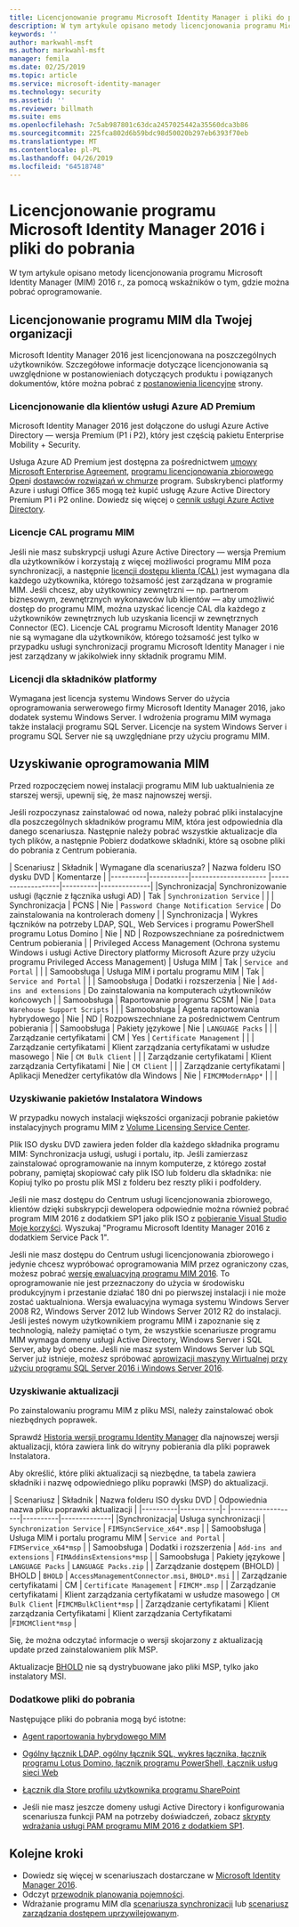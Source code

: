 ```yaml
---
title: Licencjonowanie programu Microsoft Identity Manager i pliki do pobrania | Dokumentacja firmy Microsoft
description: W tym artykule opisano metody licencjonowania programu Microsoft Identity Manager (MIM) 2016 r., za pomocą wskaźników o tym, gdzie można pobrać oprogramowanie.
keywords: ''
author: markwahl-msft
ms.author: markwahl-msft
manager: femila
ms.date: 02/25/2019
ms.topic: article
ms.service: microsoft-identity-manager
ms.technology: security
ms.assetid: ''
ms.reviewer: billmath
ms.suite: ems
ms.openlocfilehash: 7c5ab987801c63dca2457025442a35560dca3b86
ms.sourcegitcommit: 225fca802d6b59bdc98d50020b297eb6393f70eb
ms.translationtype: MT
ms.contentlocale: pl-PL
ms.lasthandoff: 04/26/2019
ms.locfileid: "64518748"
---
```

# <a name="microsoft-identity-manager-2016-licensing-and-downloads"></a>Licencjonowanie programu Microsoft Identity Manager 2016 i pliki do pobrania

W tym artykule opisano metody licencjonowania programu Microsoft Identity Manager (MIM) 2016 r., za pomocą wskaźników o tym, gdzie można pobrać oprogramowanie.

## <a name="licensing-mim-for-your-organization"></a>Licencjonowanie programu MIM dla Twojej organizacji

Microsoft Identity Manager 2016 jest licencjonowana na poszczególnych użytkowników.  Szczegółowe informacje dotyczące licencjonowania są uwzględnione w postanowieniach dotyczących produktu i powiązanych dokumentów, które można pobrać z [postanowienia licencyjne](https://www.microsoft.com/en-us/licensing/product-licensing/products.aspx) strony.

### <a name="licensing-for-azure-ad-premium-customers"></a>Licencjonowanie dla klientów usługi Azure AD Premium

Microsoft Identity Manager 2016 jest dołączone do usługi Azure Active Directory — wersja Premium (P1 i P2), który jest częścią pakietu Enterprise Mobility + Security.

Usługa Azure AD Premium jest dostępna za pośrednictwem [umowy Microsoft Enterprise Agreement](https://www.microsoft.com/en-us/licensing/licensing-programs/enterprise.aspx), [programu licencjonowania zbiorowego Open](https://www.microsoft.com/en-us/licensing/licensing-programs/open-license.aspx)i [dostawców rozwiązań w chmurze](https://go.microsoft.com/fwlink/?LinkId=614968&clcid=0x409) program. Subskrybenci platformy Azure i usługi Office 365 mogą też kupić usługę Azure Active Directory Premium P1 i P2 online.  Dowiedz się więcej o [cennik usługi Azure Active Directory](https://azure.microsoft.com/en-us/pricing/details/active-directory/).

### <a name="mim-cals"></a>Licencje CAL programu MIM

Jeśli nie masz subskrypcji usługi Azure Active Directory — wersja Premium dla użytkowników i korzystają z więcej możliwości programu MIM poza synchronizacji, a następnie [licencji dostępu klienta (CAL)](https://www.microsoft.com/en-us/licensing/product-licensing/client-access-license.aspx) jest wymagana dla każdego użytkownika, którego tożsamość jest zarządzana w programie MIM. Jeśli chcesz, aby użytkownicy zewnętrzni — np. partnerom biznesowym, zewnętrznych wykonawców lub klientów — aby umożliwić dostęp do programu MIM, można uzyskać licencje CAL dla każdego z użytkowników zewnętrznych lub uzyskania licencji w zewnętrznych Connector (EC). Licencje CAL programu Microsoft Identity Manager 2016 nie są wymagane dla użytkowników, którego tożsamość jest tylko w przypadku usługi synchronizacji programu Microsoft Identity Manager i nie jest zarządzany w jakikolwiek inny składnik programu MIM.

### <a name="licenses-for-platform-components"></a>Licencji dla składników platformy

Wymagana jest licencja systemu Windows Server do użycia oprogramowania serwerowego firmy Microsoft Identity Manager 2016, jako dodatek systemu Windows Server. I wdrożenia programu MIM wymaga także instalacji programu SQL Server.  Licencje na system Windows Server i programu SQL Server nie są uwzględniane przy użyciu programu MIM.

## <a name="obtaining-mim-software"></a>Uzyskiwanie oprogramowania MIM

Przed rozpoczęciem nowej instalacji programu MIM lub uaktualnienia ze starszej wersji, upewnij się, że masz najnowszej wersji.

Jeśli rozpoczynasz zainstalować od nowa, należy pobrać pliki instalacyjne dla poszczególnych składników programu MIM, która jest odpowiednia dla danego scenariusza. Następnie należy pobrać wszystkie aktualizacje dla tych plików, a następnie Pobierz dodatkowe składniki, które są osobne pliki do pobrania z Centrum pobierania.


| Scenariusz | Składnik | Wymagane dla scenariusza? | Nazwa folderu ISO dysku DVD | Komentarze |
|----------|-----------|---------------------   |-------------------|----------|--------------|
|Synchronizacja| Synchronizowanie usługi (łącznie z łącznika usługi AD) | Tak | `Synchronization Service` | |
| Synchronizacja | PCNS | Nie | `Password Change Notification Service` |  Do zainstalowania na kontrolerach domeny |
| Synchronizacja | Wykres łączników na potrzeby LDAP, SQL, Web Services i programu PowerShell programu Lotus Domino | Nie | ND | Rozpowszechniane za pośrednictwem Centrum pobierania |
| Privileged Access Management (Ochrona systemu Windows i usługi Active Directory platformy Microsoft Azure przy użyciu programu Privileged Access Management) | Usługa MIM | Tak | `Service and Portal` | |
| Samoobsługa | Usługa MIM i portalu programu MIM | Tak | `Service and Portal` | |
| Samoobsługa | Dodatki i rozszerzenia | Nie | `Add-ins and extensions` | Do zainstalowania na komputerach użytkowników końcowych |
| Samoobsługa | Raportowanie programu SCSM | Nie | `Data Warehouse Support Scripts` | |
| Samoobsługa | Agenta raportowania hybrydowego | Nie | ND | Rozpowszechniane za pośrednictwem Centrum pobierania |
| Samoobsługa | Pakiety językowe | Nie | `LANGUAGE Packs` | |
| Zarządzanie certyfikatami | CM | Yes | `Certificate Management` | |
| Zarządzanie certyfikatami | Klient zarządzania certyfikatami w usłudze masowego | Nie | `CM Bulk Client` | |
| Zarządzanie certyfikatami | Klient zarządzania Certyfikatami | Nie | `CM Client`  | |
| Zarządzanie certyfikatami | Aplikacji Menedżer certyfikatów dla Windows | Nie | `FIMCMModernApp*` | | |

### <a name="obtaining-windows-installer-packages"></a>Uzyskiwanie pakietów Instalatora Windows

W przypadku nowych instalacji większości organizacji pobranie pakietów instalacyjnych programu MIM z [Volume Licensing Service Center](https://www.microsoft.com/licensing/servicecenter/default.aspx). 


Plik ISO dysku DVD zawiera jeden folder dla każdego składnika programu MIM: Synchronizacja usługi, usługi i portalu, itp. Jeśli zamierzasz zainstalować oprogramowanie na innym komputerze, z którego został pobrany, pamiętaj skopiować cały plik ISO lub folderu dla składnika: nie Kopiuj tylko po prostu plik MSI z folderu bez reszty pliki i podfoldery.

Jeśli nie masz dostępu do Centrum usługi licencjonowania zbiorowego, klientów dzięki subskrypcji dewelopera odpowiednie można również pobrać program MIM 2016 z dodatkiem SP1 jako plik ISO z [pobieranie Visual Studio Moje korzyści](https://my.visualstudio.com/Downloads?q=Microsoft%20Identity%20Manager%202016%20with%20Service%20Pack%201&pgroup=).  Wyszukaj "Programu Microsoft Identity Manager 2016 z dodatkiem Service Pack 1".  

Jeśli nie masz dostępu do Centrum usługi licencjonowania zbiorowego i jedynie chcesz wypróbować oprogramowania MIM przez ograniczony czas, możesz pobrać [wersję ewaluacyjną programu MIM 2016](https://www.microsoft.com/en-us/download/details.aspx?id=48244). To oprogramowanie nie jest przeznaczony do użycia w środowisku produkcyjnym i przestanie działać 180 dni po pierwszej instalacji i nie może zostać uaktualniona. Wersja ewaluacyjna wymaga systemu Windows Server 2008 R2, Windows Server 2012 lub Windows Server 2012 R2 do instalacji.  Jeśli jesteś nowym użytkownikiem programu MIM i zapoznanie się z technologią, należy pamiętać o tym, że wszystkie scenariusze programu MIM wymaga domeny usługi Active Directory, Windows Server i SQL Server, aby być obecne. Jeśli nie masz system Windows Server lub SQL Server już istnieje, możesz spróbować [aprowizacji maszyny Wirtualnej przy użyciu programu SQL Server 2016 i Windows Server 2016](https://azure.microsoft.com/en-us/blog/azure-images-sql-server-2016-on-windows-server-2016/).

### <a name="obtaining-updates"></a>Uzyskiwanie aktualizacji

Po zainstalowaniu programu MIM z pliku MSI, należy zainstalować obok niezbędnych poprawek.

Sprawdź [Historia wersji programu Identity Manager](./reference/version-history.md) dla najnowszej wersji aktualizacji, która zawiera link do witryny pobierania dla pliki poprawek Instalatora.

Aby określić, które pliki aktualizacji są niezbędne, ta tabela zawiera składniki i nazwę odpowiedniego pliku poprawki (MSP) do aktualizacji.

| Scenariusz | Składnik | Nazwa folderu ISO dysku DVD | Odpowiednia nazwa pliku poprawki aktualizacji |
|----------|-----------|-   |-------------------|----------|--------------|
|Synchronizacja| Usługa synchronizacji | `Synchronization Service` | `FIMSyncService_x64*.msp` |
| Samoobsługa | Usługa MIM i portalu programu MIM | `Service and Portal` | `FIMService_x64*msp` |
| Samoobsługa | Dodatki i rozszerzenia | `Add-ins and extensions` | `FIMAddinsExtensions*msp` |
| Samoobsługa | Pakiety językowe | `LANGUAGE Packs` | `LANGUAGE Packs.zip` |
| Zarządzanie dostępem (BHOLD) | BHOLD | `BHOLD` | `AccessManagementConnector.msi`, `BHOLD*.msi` |
| Zarządzanie certyfikatami | CM |  `Certificate Management` | `FIMCM*.msp` |
| Zarządzanie certyfikatami | Klient zarządzania certyfikatami w usłudze masowego |  `CM Bulk Client` |`FIMCMBulkClient*msp` |
| Zarządzanie certyfikatami | Klient zarządzania Certyfikatami | Klient zarządzania Certyfikatami |`FIMCMClient*msp` |

Się, że można odczytać informacje o wersji skojarzony z aktualizacją update przed zainstalowaniem plik MSP.

Aktualizacje [BHOLD](https://www.microsoft.com/en-us/download/details.aspx?id=55950) nie są dystrybuowane jako pliki MSP, tylko jako instalatory MSI.

### <a name="additional-downloads"></a>Dodatkowe pliki do pobrania

Następujące pliki do pobrania mogą być istotne:

- [Agent raportowania hybrydowego MIM](https://www.microsoft.com/download/details.aspx?id=55112)

- [Ogólny łącznik LDAP, ogólny łącznik SQL, wykres łącznika, łącznik programu Lotus Domino, łącznik programu PowerShell, Łącznik usług sieci Web](http://go.microsoft.com/fwlink/?LinkId=717495)

- [Łącznik dla Store profilu użytkownika programu SharePoint](https://www.microsoft.com/en-us/download/details.aspx?id=41164)

- Jeśli nie masz jeszcze domeny usługi Active Directory i konfigurowania scenariusza funkcji PAM na potrzeby doświadczeń, zobacz [skrypty wdrażania usługi PAM programu MIM 2016 z dodatkiem SP1](sp1-deployment-scripts.md).

## <a name="next-steps"></a>Kolejne kroki

- Dowiedz się więcej w scenariuszach dostarczane w [Microsoft Identity Manager 2016](microsoft-identity-manager-2016.md).
- Odczyt [przewodnik planowania pojemności](capacity-planning-guide.md).
- Wdrażanie programu MIM dla [scenariusza synchronizacji](microsoft-identity-manager-deploy.md) lub [scenariusz zarządzania dostępem uprzywilejowanym](./pam/privileged-identity-management-for-active-directory-domain-services.md).

